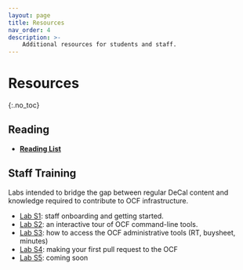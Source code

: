 ```yaml
---
layout: page
title: Resources
nav_order: 4
description: >-
    Additional resources for students and staff.
---
```


# Resources
{:.no_toc}

## Reading

* **[Reading List](https://docs.google.com/document/d/14AI1B4prCDhbAfvPjH2fvBWD5s-y6vv5SQw-zt7T2U4/edit)**


## Staff Training

Labs intended to bridge the gap between regular DeCal content and knowledge required to contribute to OCF infrastructure.

* [Lab S1](../labs/s1): staff onboarding and getting started.
* [Lab S2](../labs/s2): an interactive tour of OCF command-line tools.
* [Lab S3](../labs/s3): how to access the OCF administrative tools (RT, buysheet, minutes)
* [Lab S4](../labs/s4): making your first pull request to the OCF
* [Lab S5](#): coming soon